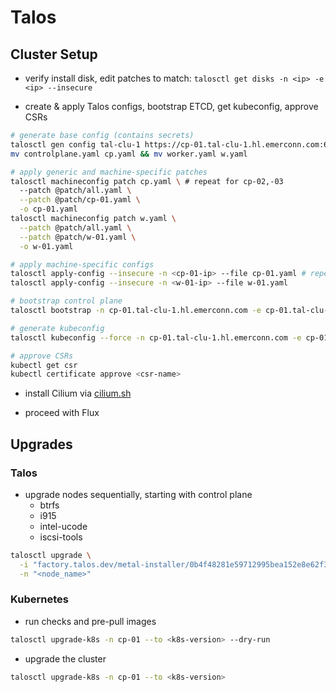 # Talos

## Cluster Setup

- verify install disk, edit patches to match: `talosctl get disks -n <ip> -e <ip> --insecure`

- create & apply Talos configs, bootstrap ETCD, get kubeconfig, approve CSRs

```bash
# generate base config (contains secrets)
talosctl gen config tal-clu-1 https://cp-01.tal-clu-1.hl.emerconn.com:6443
mv controlplane.yaml cp.yaml && mv worker.yaml w.yaml

# apply generic and machine-specific patches
talosctl machineconfig patch cp.yaml \ # repeat for cp-02,-03
  --patch @patch/all.yaml \
  --patch @patch/cp-01.yaml \
  -o cp-01.yaml
talosctl machineconfig patch w.yaml \
  --patch @patch/all.yaml \
  --patch @patch/w-01.yaml \
  -o w-01.yaml

# apply machine-specific configs
talosctl apply-config --insecure -n <cp-01-ip> --file cp-01.yaml # repeat for cp-02,-03
talosctl apply-config --insecure -n <w-01-ip> --file w-01.yaml

# bootstrap control plane
talosctl bootstrap -n cp-01.tal-clu-1.hl.emerconn.com -e cp-01.tal-clu-1.hl.emerconn.com --talosconfig=./talosconfig

# generate kubeconfig
talosctl kubeconfig --force -n cp-01.tal-clu-1.hl.emerconn.com -e cp-01.tal-clu-1.hl.emerconn.com --talosconfig=./talosconfig

# approve CSRs
kubectl get csr
kubectl certificate approve <csr-name>
```

- install Cilium via [cilium.sh](./cilium.sh)

- proceed with Flux

## Upgrades

### Talos

- upgrade nodes sequentially, starting with control plane
  - btrfs
  - i915
  - intel-ucode
  - iscsi-tools
```bash
talosctl upgrade \
  -i "factory.talos.dev/metal-installer/0b4f48281e59712995bea152e8e62f3082be4ab66d2bdd0ca83cb3ce8c4509a9:v<version>" \
  -n "<node_name>"
```

### Kubernetes

- run checks and pre-pull images
```bash
talosctl upgrade-k8s -n cp-01 --to <k8s-version> --dry-run
```
- upgrade the cluster
```bash
talosctl upgrade-k8s -n cp-01 --to <k8s-version>
```
